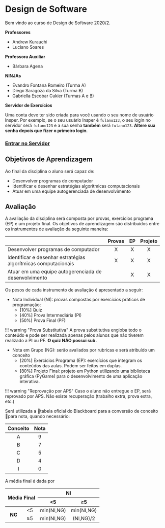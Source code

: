 # Design de Software

Bem vindo ao curso de Design de Software 2020/2.

**Professores**

* Andrew Kurauchi
* Luciano Soares

**Professora Auxiliar**

* Bárbara Agena

**NINJAs**

* Evandro Fontana Romeiro (Turma A)
* Diego Saragoza da Silva (Turma B)
* Gabriella Escobar Cukier (Turmas A e B)

**Servidor de Exercícios**

Uma conta deve ter sido criada para você usando o seu nome de usuário Insper. Por exemplo, se o seu usuário Insper é `fulano123`, o seu login no servidor será `fulano123` e a sua senha **também** será `fulano123`. **Altere sua senha depois que fizer o primeiro login**.

<h3 class="text-center"><a href="http://softdes.insper.edu.br/" class="md-button md-button--primary">Entrar no Servidor</a></h3>

## Objetivos de Aprendizagem

Ao final da disciplina o aluno será capaz de:

* Desenvolver programas de computador
* Identificar e desenhar estratégias algorítmicas computacionais
* Atuar em uma equipe autogerenciada de desenvolvimento

## Avaliação

A avaliação da disciplina será composta por provas, exercícios programa (EP) e um projeto final. Os objetivos de aprendizagem são distribuídos entre os instrumentos de avaliação da seguinte maneira:

|                                                                | Provas | EP | Projeto |
|----------------------------------------------------------------|:------:|:--:|:-------:|
| Desenvolver programas de computador                            |    X   |  X |    X    |
| Identificar e desenhar estratégias algorítmicas computacionais |    X   |  X |    X    |
| Atuar em uma equipe autogerenciada de desenvolvimento          |        |  X |    X    |

Os pesos de cada instrumento de avaliação é apresentado a seguir:

* Nota Individual (NI): provas compostas por exercícios práticos de programação;
    * [10%] Quiz
    * [40%] Prova Intermediária (PI)
    * [50%] Prova Final (PF)

!!! warning "Prova Substitutiva"
    A prova substitutiva engloba todo o conteúdo e pode ser realizada apenas pelos alunos que não tiverem realizado a PI ou PF.
    **O quiz NÃO possui sub.**

* Nota em Grupo (NG): serão avaliados por rubricas e será atribuído um conceito
    * [20%] Exercícios Programa (EP): exercícios que integram os conteúdos das aulas. Podem ser feitos em duplas.
    * [80%] Projeto Final: projeto em Python utilizando uma biblioteca gráfica (PyGame) para o desenvolvimento de uma aplicação interativa.

!!! warning "Reprovação por APS"
    Caso o aluno não entregue o EP, será reprovado por APS. Não existe recuperação (trabalho extra, prova extra, etc.)

Será utilizada a tabela oficial do Blackboard para a conversão de conceito para nota, quando necessário:

| Conceito | Nota |
|:--------:|:----:|
|     A    |   9  |
|     B    |   7  |
|     C    |   5  |
|     D    |   4  |
|     I    |   0  |

A média final é dada por

<table>
    <thead>
        <tr>
            <th align="center" rowspan=2 colspan=2>Média Final</th>
            <th align="center" colspan=2>NI</th>
        </tr>
        <tr>
            <th align="center">&lt;5</th>
            <th align="center">&ge;5</th>
        </tr>
    </thead>
    <tbody>
        <tr>
            <th align="center" rowspan=2>NG</th>
            <td align="center">&lt;5</td>
            <td align="center">min(NI,NG)</td>
            <td align="center">min(NI,NG)</td>
        </tr>
        <tr>
            <td align="center">&ge;5</td>
            <td align="center">min(NI,NG)</td>
            <td align="center">(NI,NG)/2</td>
        </tr>
    </tbody>
</table>

